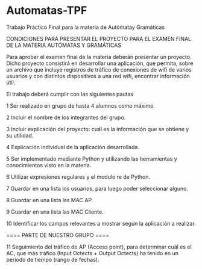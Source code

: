 # Automatas-TPF
Trabajo Práctico Final para la materia de Autómatay Gramáticas

CONDICIONES PARA PRESENTAR EL PROYECTO PARA EL EXAMEN FINAL DE LA MATERIA AUTÓMATAS Y GRAMÁTICAS

Para aprobar el examen final de la materia deberán presentar un proyecto. Dicho proyecto consistirá en desarrollar una aplicación, que permita, sobre un archivo que incluye registros de tráfico de conexiones de wifi de varios usuarios y con distintos dispositivos a una red wifi, encontrar información útil.

El trabajo deberá cumplir con las siguientes pautas

  1   Ser realizado en grupo de hasta 4 alumnos como máximo.
  
  2   Incluir el nombre de los integrantes del grupo.
  
  3   Incluir explicación del proyecto: cuál es la información que se obtiene y su utilidad.
  
  4   Explicación individual de la aplicación desarrollada.
  
  5   Ser implementado mediante Python y utilizando las herramientas y conocimientos visto en la materia.
  
  6   Utilizar expresiones regulares y el modulo re de Python.
  
  7   Guardar en una lista los usuarios, para luego poder seleccionar alguno.
  
  8   Guardar en una lista las MAC AP.
  
  9   Guardar en una lista las MAC Cliente.
  
  10  Identificar los campos relevantes a mostrar según la aplicación a realizar.
  
==== PARTE DE NUESTRO GRUPO ====  

  11  Seguimiento del tráfico de AP (Access point), para determinar cuál es el AC, que más tráfico
      (Input Octects + Output Octects) ha tenido en un período de tiempo (rango de fechas).
